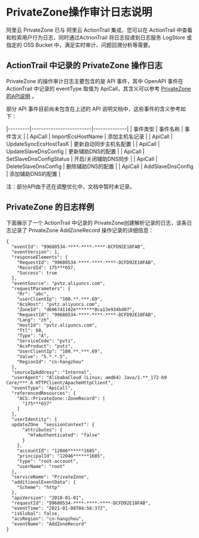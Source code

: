 PrivateZone操作审计日志说明 
========================================

阿里云 PrivateZone 已与 阿里云 ActionTrail 集成，您可以在 ActionTrail 中查看和检索用户行为日志，同时通过ActrionTrail 将日志投递到日志服务 LogStore 或指定的 OSS Bucket 中，满足实时审计、问题回溯分析等需要。

ActionTrail 中记录的 PrivateZone 操作日志 
------------------------------------------------------

PrivateZone 的操作审计日志主要包含的是 API 事件，其中 OpenAPI 事件在 ActionTrail 中记录的 eventType 取值为 ApiCall，其含义可以参考 [PrivateZone的API说明](https://help.aliyun.com/document_detail/66234.html?spm=a2c4g.11174283.6.577.1f5b6572rivmn7) 。

部分 API 事件目前尚未包含在上述的 API 说明文档中，这些事件的含义参考如下：


|---------|-------------------------|--------------|
| 事件类型    | 事件名称                    | 事件含义         |
| ApiCall | ImportEcsHostName       | 添加主机名记录      |
| ApiCall | UpdateSyncEcsHostTasK   | 更新自动同步主机名配置  |
| ApiCall | UpdateSlaveDnsConfig    | 更新辅助DNS的配置   |
| ApiCall | SetSlaveDnsConfigStatus | 开启/关闭辅助DNS同步 |
| ApiCall | DeleteSlaveDnsConfig    | 删除辅助DNS的配置   |
| ApiCall | AddSlaveDnsConfig       | 添加辅助DNS的配置   |


注：部分API由于还在调整优化中，文档中暂时未记录。

PrivateZone 的日志样例 
--------------------------------------

下面展示了一个 ActionTrail 中记录的 PrivateZone创建解析记录的日志，该条日志记录了 PrivateZone AddZoneRecord 操作记录的详细信息：

    {
      "eventId": "99680534-****-****-****-DCFD92E18FAB",
      "eventVersion": 1,
      "responseElements": {
        "RequestId": "99680534-****-****-****-DCFD92E18FAB",
        "RecordId": 175***657,
        "Success": true
      },
      "eventSource": "pvtz.aliyuncs.com",
      "requestParameters": {
        "Rr": "abc",
        "userClientIp": "100.**.***.69",
        "AcsHost": "pvtz.aliyuncs.com",
        "ZoneId": "d696741102e*******0ca13e934bd07",
        "RequestId": "99680534-****-****-****-DCFD92E18FAB",
        "Lang": "zh",
        "HostId": "pvtz.aliyuncs.com",
        "Ttl": 60,
        "Type": "A",
        "ServiceCode": "pvtz",
        "AcsProduct": "pvtz",
        "UserClientIp": "100.**.***.69",
        "Value": "5.*.*.5",
        "RegionId": "cn-hangzhou"
      },
      "sourceIpAddress": "Internal",
      "userAgent": "AlibabaCloud (Linux; amd64) Java/1.**_172-b9 Core/***.6 HTTPClient/ApacheHttpClient",
      "eventType": "ApiCall",
      "referencedResources": {
        "ACS::PrivateZone::ZoneRecord": [
          "175***657"
        ]
      },
      "userIdentity": {
      updateZOne  "sessionContext": {
          "attributes": {
            "mfaAuthenticated": "false"
          }
        },
        "accountId": "12046******1685",
        "principalId": "12046******1685",
        "type": "root-account",
        "userName": "root"
      },
      "serviceName": "PrivateZone",
      "additionalEventData": {
        "Scheme": "http"
      },
      "apiVersion": "2018-01-01",
      "requestId": "99680534-****-****-****-DCFD92E18FAB",
      "eventTime": "2021-01-08T04:56:37Z",
      "isGlobal": false,
      "acsRegion": "cn-hangzhou",
      "eventName": "AddZoneRecord"
    }



